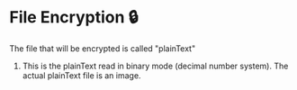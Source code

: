 # File Encryption 🔒

The file that will be encrypted is called "plainText" 

1. This is the plainText read in binary mode (decimal number system). The actual plainText file is an image.
